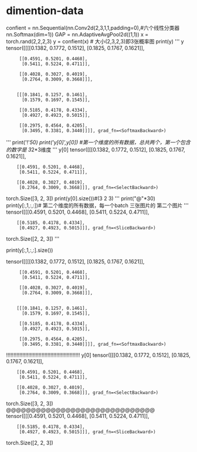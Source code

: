 # dimention-data

confient = nn.Sequential(nn.Conv2d(2,3,1,1,padding=0),#六个线性分类器
                         nn.Softmax(dim=1))
GAP = nn.AdaptiveAvgPool2d((1,1))
x = torch.rand(2,2,2,3)
y = confient(x) # 大小(2,3,2,3)即3张概率图
print(y)
'''
y
tensor([[[[0.1382, 0.1772, 0.1512],
          [0.1825, 0.1767, 0.1621]],

         [[0.4591, 0.5201, 0.4468],
          [0.5411, 0.5224, 0.4711]],

         [[0.4028, 0.3027, 0.4019],
          [0.2764, 0.3009, 0.3668]]],


        [[[0.1841, 0.1257, 0.1461],
          [0.1579, 0.1697, 0.1545]],

         [[0.5185, 0.4178, 0.4334],
          [0.4927, 0.4923, 0.5015]],

         [[0.2975, 0.4564, 0.4205],
          [0.3495, 0.3381, 0.3440]]]], grad_fn=<SoftmaxBackward>)
'''
print('!'*50)
print('y[0]',y[0]) #第一个维度的所有数据，总共两个，第一个包含的数字是 3*2*3维度
'''
y[0] 
tensor([[[0.1382, 0.1772, 0.1512],
         [0.1825, 0.1767, 0.1621]],

        [[0.4591, 0.5201, 0.4468],
         [0.5411, 0.5224, 0.4711]],

        [[0.4028, 0.3027, 0.4019],
         [0.2764, 0.3009, 0.3668]]], grad_fn=<SelectBackward>)
torch.Size([3, 2, 3])
print(y[0].size())#(3 2 3)
'''
print("@"*30)
print(y[:,1,:,:])# 第二个维度的所有数据，每一个batch  三张图片的 第二个图片
'''
tensor([[[0.4591, 0.5201, 0.4468],
         [0.5411, 0.5224, 0.4711]],

        [[0.5185, 0.4178, 0.4334],
         [0.4927, 0.4923, 0.5015]]], grad_fn=<SliceBackward>)
torch.Size([2, 2, 3])
'''

print(y[:,1,:,:].size())


tensor([[[[0.1382, 0.1772, 0.1512],
          [0.1825, 0.1767, 0.1621]],

         [[0.4591, 0.5201, 0.4468],
          [0.5411, 0.5224, 0.4711]],

         [[0.4028, 0.3027, 0.4019],
          [0.2764, 0.3009, 0.3668]]],


        [[[0.1841, 0.1257, 0.1461],
          [0.1579, 0.1697, 0.1545]],

         [[0.5185, 0.4178, 0.4334],
          [0.4927, 0.4923, 0.5015]],

         [[0.2975, 0.4564, 0.4205],
          [0.3495, 0.3381, 0.3440]]]], grad_fn=<SoftmaxBackward>)
!!!!!!!!!!!!!!!!!!!!!!!!!!!!!!!!!!!!!!!!!!!!!!!!!!
y[0] tensor([[[0.1382, 0.1772, 0.1512],
         [0.1825, 0.1767, 0.1621]],

        [[0.4591, 0.5201, 0.4468],
         [0.5411, 0.5224, 0.4711]],

        [[0.4028, 0.3027, 0.4019],
         [0.2764, 0.3009, 0.3668]]], grad_fn=<SelectBackward>)
torch.Size([3, 2, 3])
@@@@@@@@@@@@@@@@@@@@@@@@@@@@@@
tensor([[[0.4591, 0.5201, 0.4468],
         [0.5411, 0.5224, 0.4711]],

        [[0.5185, 0.4178, 0.4334],
         [0.4927, 0.4923, 0.5015]]], grad_fn=<SliceBackward>)
torch.Size([2, 2, 3])
